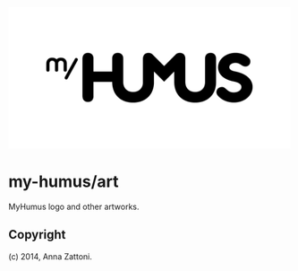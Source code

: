 ![MyHumus](https://github.com/my-humus/art/raw/master/logo/positive.png)

# my-humus/art

MyHumus logo and other artworks.

## Copyright

(c) 2014, Anna Zattoni.
